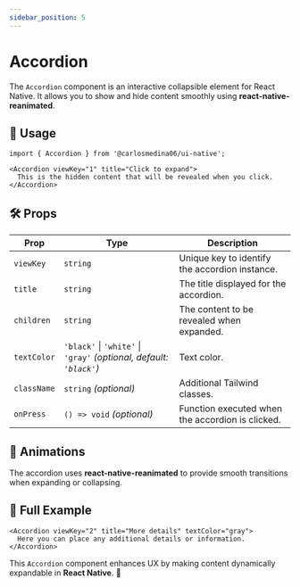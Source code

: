 ```yaml
---
sidebar_position: 5
---
```


# Accordion

The `Accordion` component is an interactive collapsible element for React Native. It allows you to show and hide content smoothly using **react-native-reanimated**.

## 📌 Usage

```tsx
import { Accordion } from '@carlosmedina06/ui-native';

<Accordion viewKey="1" title="Click to expand">
  This is the hidden content that will be revealed when you click.
</Accordion>
```

## 🛠️ Props

| Prop       | Type                                      | Description |
|------------|------------------------------------------|-------------|
| `viewKey`  | `string`                                 | Unique key to identify the accordion instance. |
| `title`    | `string`                                 | The title displayed for the accordion. |
| `children` | `string`                                 | The content to be revealed when expanded. |
| `textColor`| `'black'` \| `'white'` \| `'gray'` _(optional, default: `'black'`)_ | Text color. |
| `className`| `string` _(optional)_                    | Additional Tailwind classes. |
| `onPress`  | `() => void` _(optional)_                | Function executed when the accordion is clicked. |

## 🎥 Animations

The accordion uses **react-native-reanimated** to provide smooth transitions when expanding or collapsing.

## 📝 Full Example

```tsx
<Accordion viewKey="2" title="More details" textColor="gray">
  Here you can place any additional details or information.
</Accordion>
```

This `Accordion` component enhances UX by making content dynamically expandable in **React Native**. 🚀
